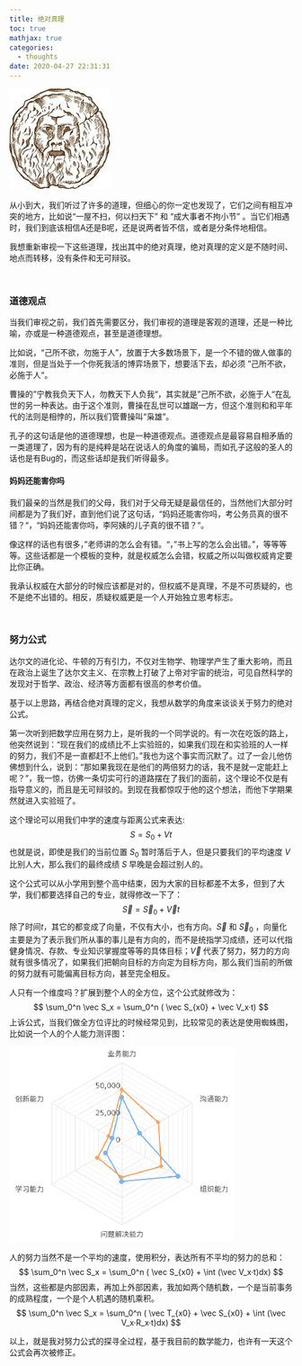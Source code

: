 ```yaml
---
title: 绝对真理
toc: true
mathjax: true
categories:
  - thoughts
date: 2020-04-27 22:31:31
---
```



![truth.jpg](/images/Cover/truth.jpg)

从小到大，我们听过了许多的道理，但细心的你一定也发现了，它们之间有相互冲突的地方，比如说“一屋不扫，何以扫天下” 和 “成大事者不拘小节” 。当它们相遇时，我们到底该相信A还是B呢，还是说两者皆不信，或者是分条件地相信。

我想重新审视一下这些道理，找出其中的绝对真理，绝对真理的定义是不随时间、地点而转移，没有条件和无可辩驳。

<!--more-->
<br/>

### 道德观点

当我们审视之前，我们首先需要区分，我们审视的道理是客观的道理，还是一种比喻，亦或是一种道德观点，甚至是道德理想。

比如说，“己所不欲，勿施于人”，放置于大多数场景下，是一个不错的做人做事的准则，但是当处于一个你死我活的博弈场景下，想要活下去，却必须 ”己所不欲，必施于人“。

曹操的”宁教我负天下人，勿教天下人负我“，其实就是”己所不欲，必施于人“在乱世的另一种表达。由于这个准则，曹操在乱世可以雄踞一方，但这个准则和和平年代的法则是相悖的，所以我们管曹操叫“枭雄”。

孔子的这句话是他的道德理想，也是一种道德观点。道德观点是最容易自相矛盾的一类道理了，因为有的是纯粹是站在说话人的角度的骗局，而如孔子这般的圣人的话也是有Bug的，而这些话却是我们听得最多。

#### 妈妈还能害你吗

我们最亲的当然是我们的父母，我们对于父母无疑是最信任的，当然他们大部分时间都是为了我们好，直到他们说了这句话，“妈妈还能害你吗，考公务员真的很不错？“，“妈妈还能害你吗，李阿姨的儿子真的很不错？“。

像这样的话也有很多，”老师讲的怎么会有错。“，”书上写的怎么会出错。”，等等等等。这些话都是一个模板的变种，就是权威怎么会错，权威之所以叫做权威肯定要比你正确。

我承认权威在大部分的时候应该都是对的，但权威不是真理，不是不可质疑的，也不是绝不出错的。相反，质疑权威更是一个人开始独立思考标志。

<br/>

### 努力公式

达尔文的进化论、牛顿的万有引力，不仅对生物学、物理学产生了重大影响，而且在政治上诞生了达尔文主义、在宗教上打破了上帝对宇宙的统治，可见自然科学的发现对于哲学、政治、经济等方面都有很高的参考价值。

基于以上思路，再结合绝对真理的定义，我想从数学的角度来谈谈关于努力的绝对公式。

第一次听到把数学应用在努力上，是听我的一个同学说的。有一次在吃饭的路上，他突然说到：“现在我们的成绩比不上实验班的，如果我们现在和实验班的人一样的努力，我们不是一直都赶不上他们。”我也为这个事实而沉默了。过了一会儿他仿佛想到什么，说到：“那如果我现在是他们的两倍努力的话，我不是就一定能赶上呢？”，我一惊，彷佛一条切实可行的道路摆在了我们的面前，这个理论不仅是有指导意义的，而且是无可辩驳的。到现在我都惊叹于他的这个想法，而他下学期果然就进入实验班了。

这个理论可以用我们中学的速度与距离公式来表达:
$$
S = S_0 + Vt
$$
也就是说，即使是我们的当前位置 $S_0$ 暂时落后于人，但是只要我们的平均速度 $V$ 比别人大，那么我们的最终成绩 $S$ 早晚是会超过别人的。

这个公式可以从小学用到整个高中结束，因为大家的目标都差不太多，但到了大学，我们都要选择自己的专业，就得修改一下了：
$$
\vec S = \vec S_0 + \vec Vt
$$
除了时间$t$，其它的都变成了向量，不仅有大小，也有方向。$\vec S$ 和 $\vec S_0$ ，向量化主要是为了表示我们所从事的事儿是有方向的，而不是统指学习成绩，还可以代指健身情况、存款、专业知识掌握度等等的具体目标；$\vec V$ 代表了努力，努力的方向就有很多情况了，如果我们把朝向目标的方向定为目标方向，那么我们当前的所做的努力就有可能偏离目标方向，甚至完全相反。

人只有一个维度吗？扩展到整个人的全方位，这个公式就修改为：
$$
\sum_0^n \vec S_x = \sum_0^n ( \vec S_{x0} + \vec V_x·t)
$$
上诉公式，当我们做全方位评比的时候经常见到，比较常见的表达是使用蜘蛛图，比如说一个人的个人能力测评图：

![chart.png](/images/绝对真理/chart~1.png)

人的努力当然不是一个平均的速度，使用积分，表达所有不平均的努力的总和：
$$
\sum_0^n \vec S_x = \sum_0^n ( \vec S_{x0} + \int (\vec V_x·t)dx)
$$
当然，这些都是内部因素，再加上外部因素，我加如两个随机数，一个是当前事务的成熟程度，一个是个人机遇的随机乘积。
$$
\sum_0^n \vec S_x = \sum_0^n ( \vec T_{x0} + \vec S_{x0} + \int (\vec V_x·R_x·t)dx)
$$

以上，就是我对努力公式的探寻全过程，基于我目前的数学能力，也许有一天这个公式会再次被修正。